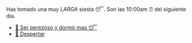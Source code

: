 Has tomado una muy _LARGA_ siesta 😴. Son las 10:00am ⏰ del siguiente dia.

- [🦥 Ser perezoso y dormir mas 😴](1-BCA.md)
- [🌅 Despertar](../0/0.md)
